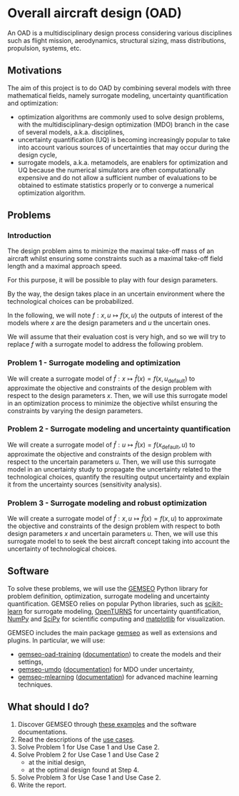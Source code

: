 # Overall aircraft design (OAD)

An OAD is a multidisciplinary design process
considering various disciplines 
such as flight mission, aerodynamics, structural sizing, mass distributions, propulsion, systems, etc.

## Motivations

The aim of this project is to do OAD
by combining several models with three mathematical fields,
namely surrogate modeling, uncertainty quantification and optimization:

- optimization algorithms are commonly used to solve design problems,
  with the multidisciplinary-design optimization (MDO) branch in the case of several models, a.k.a. disciplines,
- uncertainty quantification (UQ) is becoming increasingly popular 
  to take into account various sources of uncertainties
  that may occur during the design cycle,
- surrogate models, a.k.a. metamodels, are enablers for optimization and UQ
  because the numerical simulators are often computationally expensive
  and do not allow a sufficient number of evaluations to be obtained 
  to estimate statistics properly or to converge a numerical optimization algorithm.

## Problems

### Introduction

The design problem aims to minimize the maximal take-off mass of an aircraft
whilst ensuring some constraints 
such as a maximal take-off field length and a maximal approach speed.

For this purpose,
it will be possible to play with four design parameters.

By the way,
the design takes place in an uncertain environment
where the technological choices can be probabilized.

In the following,
we will note $f:x,u\mapsto f(x,u)$
the outputs of interest of the models
where $x$ are the design parameters and $u$ the uncertain ones.

We will assume that their evaluation cost is very high,
and so we will try to replace $f$ with a surrogate model
to address the following problem. 

### Problem 1 - Surrogate modeling and optimization

We will create a surrogate model of $\hat{f}:x\mapsto \hat{f}(x)=f(x,u_{\mathrm{default}})$
to approximate the objective and constraints of the design problem
with respect to the design parameters $x$.
Then,
we will use this surrogate model in an optimization process
to minimize the objective whilst ensuring the constraints
by varying the design parameters.

### Problem 2 - Surrogate modeling and uncertainty quantification

We will create a surrogate model of $\hat{f}:u\mapsto \hat{f}(x)=f(x_{\mathrm{default}},u)$
to approximate the objective and constraints of the design problem
with respect to the uncertain parameters $u$.
Then,
we will use this surrogate model in an uncertainty study
to propagate the uncertainty related to the technological choices,
quantify the resulting output uncertainty
and explain it from the uncertainty sources (sensitivity analysis).

### Problem 3 - Surrogate modeling and robust optimization

We will create a surrogate model of $\hat{f}:x,u\mapsto \hat{f}(x)=f(x,u)$
to approximate the objective and constraints of the design problem
with respect to both design parameters $x$ and uncertain parameters $u$.
Then,
we will use this surrogate model to to seek the best aircraft concept
taking into account the uncertainty of technological choices.

## Software

To solve these problems,
we will use the [GEMSEO](https://gemseo.readthedocs.io/en/stable/) Python library 
for problem definition, optimization, surrogate modeling and uncertainty quantification.
GEMSEO relies on popular Python libraries,
such as 
[scikit-learn](https://github.com/scikit-learn/scikit-learn>) for surrogate modeling,
[OpenTURNS](https://github.com/openturns/openturns>) for uncertainty quantification,
[NumPy](https://numpy.org/) and [SciPy](https://scipy.org/) for scientific computing
and [matplotlib](https://matplotlib.org/) for visualization.

GEMSEO includes the main package [gemseo](https://gitlab.com/gemseo/dev/gemseo)
as well as extensions and plugins.
In particular,
we will use:

- [gemseo-oad-training](https://gitlab.com/gemseo/dev/gemseo-oad-training)
  ([documentation](https://gemseo.gitlab.io/dev/gemseo-oad-training/develop/))
  to create the models and their settings,
- [gemseo-umdo](https://gitlab.com/gemseo/dev/gemseo-umdo)
  ([documentation](https://gemseo.gitlab.io/dev/gemseo-umdo/develop/))
  for MDO under uncertainty,
- [gemseo-mlearning](https://gitlab.com/gemseo/dev/gemseo-mlearning)
  ([documentation](https://gemseo.gitlab.io/dev/gemseo-mlearning/develop/))
  for advanced machine learning techniques.

## What should I do?

1. Discover GEMSEO through [these examples](generated/scripts/examples/index.md) and the software documentations.
2. Read the descriptions of the [use cases](presentation/use_cases.md).
4. Solve Problem 1 for Use Case 1 and Use Case 2.
5. Solve Problem 2 for Use Case 1 and Use Case 2
     - at the initial design,
     - at the optimal design found at Step 4.
6. Solve Problem 3 for Use Case 1 and Use Case 2.
7. Write the report.